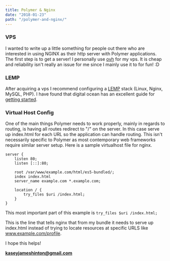 ```yaml
---
title: Polymer & Nginx 
date: "2018-01-23"
path: "/polymer-and-nginx/"
---
```

 
### VPS

I wanted to write up a little something for people out there who are interested in using NGINX as their http server with Polymer applications. The first step is to get a server! I personally use 
[ovh](https://ovhcloud.com/) for my vps. It is cheap and reliability isn't really an issue for me since I mainly use it to for fun! :D

### LEMP

After acquiring a vps I recommend configuring a [LEMP](https://lemp.io/) stack (Linux, Nginx, MySQL, PHP). I have found that digital ocean has an excellent guide for [getting started](https://www.digitalocean.com/community/tutorials/how-to-install-linux-nginx-mysql-php-lemp-stack-in-ubuntu-16-04).

### Virtual Host Config

One of the main things Polymer needs to work properly, mainly in regards to routing, is having all routes redirect to "/" on the server. In this case serve up index.html for each URL so the application can handle routing. This isn't necessarily specific to Polymer as most contemporary web frameworks require similar server setup. Here is a sample virtualhost file for nginx.

	
```bash{0-12}
server {
    listen 80;
    listen [::]:80;
        
    root /var/www/example.com/html/es5-bundled/;
    index index.html
    server_name example.com *.example.com;
        
    location / {
        try_files $uri /index.html;
    }
}
```

This most important part of this example is `try_files $uri /index.html; `

This is the line that tells nginx that from my bundle it needs to serve up index.html instead of trying to locate resources at specific URLS like www.example.com/profile.

I hope this helps!

**kaseyjameshinton@gmail.com**